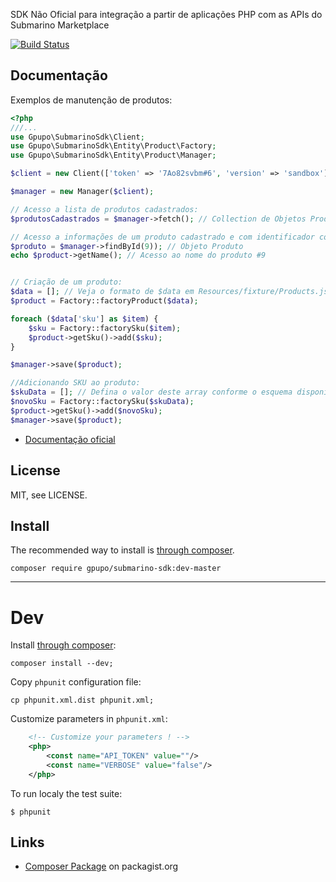 SDK Não Oficial para integração a partir de aplicações PHP com as APIs do Submarino Marketplace

[![Build Status](https://secure.travis-ci.org/gpupo/submarino-sdk.png?branch=master)](http://travis-ci.org/gpupo/submarino-sdk)

## Documentação

Exemplos de manutenção de produtos:

```PHP
<?php
///...
use Gpupo\SubmarinoSdk\Client;
use Gpupo\SubmarinoSdk\Entity\Product\Factory;
use Gpupo\SubmarinoSdk\Entity\Product\Manager;

$client = new Client(['token' => '7Ao82svbm#6', 'version' => 'sandbox']);

$manager = new Manager($client);

// Acesso a lista de produtos cadastrados:
$produtosCadastrados = $manager->fetch(); // Collection de Objetos Product

// Acesso a informações de um produto cadastrado e com identificador conhecido:
$produto = $manager->findById(9)); // Objeto Produto
echo $product->getName(); // Acesso ao nome do produto #9


// Criação de um produto:
$data = []; // Veja o formato de $data em Resources/fixture/Products.json
$product = Factory::factoryProduct($data);

foreach ($data['sku'] as $item) {
    $sku = Factory::factorySku($item);
    $product->getSku()->add($sku);
}

$manager->save($product);

//Adicionando SKU ao produto:
$skuData = []; // Defina o valor deste array conforme o esquema disponível em Resources/
$novoSku = Factory::factorySku($skuData);
$product->getSku()->add($novoSku);
$manager->save($product);


```
* [Documentação oficial](https://api-marketplace.submarino.com.br/docs/)

## License

MIT, see LICENSE.


## Install

The recommended way to install is [through composer](http://getcomposer.org).

    composer require gpupo/submarino-sdk:dev-master

---

# Dev

Install [through composer](http://getcomposer.org):

	composer install --dev;

Copy ``phpunit`` configuration file:

    cp phpunit.xml.dist phpunit.xml;

Customize parameters in ``phpunit.xml``:

```XML
    <!-- Customize your parameters ! -->
    <php>
        <const name="API_TOKEN" value=""/>
        <const name="VERBOSE" value="false"/>
    </php>
```

To run localy the test suite:

    $ phpunit
  

## Links

* [Composer Package](https://packagist.org/packages/gpupo/submarino-sdk) on packagist.org
